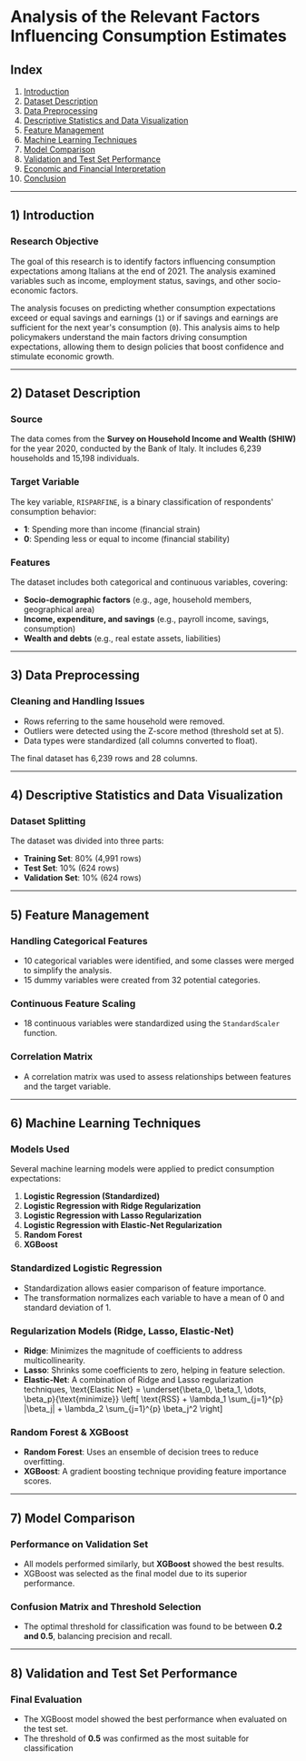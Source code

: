 # Analysis of the Relevant Factors Influencing Consumption Estimates

## Index
1. [Introduction](#introduction)
2. [Dataset Description](#dataset-description)
3. [Data Preprocessing](#data-preprocessing)
4. [Descriptive Statistics and Data Visualization](#descriptive-statistics-and-data-visualization)
5. [Feature Management](#feature-management)
6. [Machine Learning Techniques](#machine-learning-techniques)
7. [Model Comparison](#model-comparison)
8. [Validation and Test Set Performance](#validation-and-test-set-performance)
9. [Economic and Financial Interpretation](#economic-and-financial-interpretation)
10. [Conclusion](#conclusion)

---

## 1) Introduction

### Research Objective
The goal of this research is to identify factors influencing consumption expectations among Italians at the end of 2021. The analysis examined variables such as income, employment status, savings, and other socio-economic factors.

The analysis focuses on predicting whether consumption expectations exceed or equal savings and earnings (`1`) or if savings and earnings are sufficient for the next year's consumption (`0`). This analysis aims to help policymakers understand the main factors driving consumption expectations, allowing them to design policies that boost confidence and stimulate economic growth.

---

## 2) Dataset Description

### Source
The data comes from the **Survey on Household Income and Wealth (SHIW)** for the year 2020, conducted by the Bank of Italy. It includes 6,239 households and 15,198 individuals.

### Target Variable
The key variable, `RISPARFINE`, is a binary classification of respondents' consumption behavior:
- **1**: Spending more than income (financial strain)
- **0**: Spending less or equal to income (financial stability)

### Features
The dataset includes both categorical and continuous variables, covering:
- **Socio-demographic factors** (e.g., age, household members, geographical area)
- **Income, expenditure, and savings** (e.g., payroll income, savings, consumption)
- **Wealth and debts** (e.g., real estate assets, liabilities)

---

## 3) Data Preprocessing

### Cleaning and Handling Issues
- Rows referring to the same household were removed.
- Outliers were detected using the Z-score method (threshold set at 5).
- Data types were standardized (all columns converted to float).

The final dataset has 6,239 rows and 28 columns.

---

## 4) Descriptive Statistics and Data Visualization

### Dataset Splitting
The dataset was divided into three parts:
- **Training Set**: 80% (4,991 rows)
- **Test Set**: 10% (624 rows)
- **Validation Set**: 10% (624 rows)

---

## 5) Feature Management

### Handling Categorical Features
- 10 categorical variables were identified, and some classes were merged to simplify the analysis.
- 15 dummy variables were created from 32 potential categories.

### Continuous Feature Scaling
- 18 continuous variables were standardized using the `StandardScaler` function.

### Correlation Matrix
- A correlation matrix was used to assess relationships between features and the target variable.

---

## 6) Machine Learning Techniques

### Models Used
Several machine learning models were applied to predict consumption expectations:
1. **Logistic Regression (Standardized)**  
2. **Logistic Regression with Ridge Regularization**  
3. **Logistic Regression with Lasso Regularization**  
4. **Logistic Regression with Elastic-Net Regularization**  
5. **Random Forest**  
6. **XGBoost**

### Standardized Logistic Regression
- Standardization allows easier comparison of feature importance.
- The transformation normalizes each variable to have a mean of 0 and standard deviation of 1.

### Regularization Models (Ridge, Lasso, Elastic-Net)
- **Ridge**: Minimizes the magnitude of coefficients to address multicollinearity.
- **Lasso**: Shrinks some coefficients to zero, helping in feature selection.
- **Elastic-Net**: A combination of Ridge and Lasso regularization techniques,  \text{Elastic Net} = \underset{\beta_0, \beta_1, \dots, \beta_p}{\text{minimize}} \left[ \text{RSS} + \lambda_1 \sum_{j=1}^{p} |\beta_j| + \lambda_2 \sum_{j=1}^{p} \beta_j^2 \right]


### Random Forest & XGBoost
- **Random Forest**: Uses an ensemble of decision trees to reduce overfitting.
- **XGBoost**: A gradient boosting technique providing feature importance scores.

---

## 7) Model Comparison

### Performance on Validation Set
- All models performed similarly, but **XGBoost** showed the best results.
- XGBoost was selected as the final model due to its superior performance.

### Confusion Matrix and Threshold Selection
- The optimal threshold for classification was found to be between **0.2 and 0.5**, balancing precision and recall.

---

## 8) Validation and Test Set Performance

### Final Evaluation
- The XGBoost model showed the best performance when evaluated on the test set.
- The threshold of **0.5** was confirmed as the most suitable for classification
